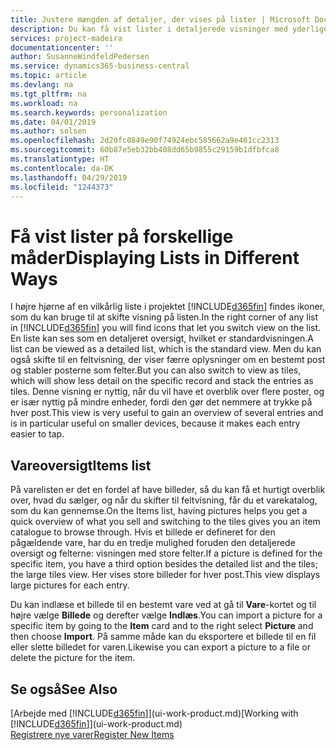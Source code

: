 ```yaml
---
title: Justere mængden af detaljer, der vises på lister | Microsoft Docs
description: Du kan få vist lister i detaljerede visninger med yderligere oplysninger eller som felter, der er lette at løbe igennem.
services: project-madeira
documentationcenter: ''
author: SusanneWindfeldPedersen
ms.service: dynamics365-business-central
ms.topic: article
ms.devlang: na
ms.tgt_pltfrm: na
ms.workload: na
ms.search.keywords: personalization
ms.date: 04/01/2019
ms.author: solsen
ms.openlocfilehash: 2d20fc0849e90f74924ebc585662a9e461cc2313
ms.sourcegitcommit: 60b87e5eb32bb408dd65b9855c29159b1dfbfca8
ms.translationtype: HT
ms.contentlocale: da-DK
ms.lasthandoff: 04/29/2019
ms.locfileid: "1244373"
---
```

# <a name="displaying-lists-in-different-ways"></a><span data-ttu-id="ae292-103">Få vist lister på forskellige måder</span><span class="sxs-lookup"><span data-stu-id="ae292-103">Displaying Lists in Different Ways</span></span>
<span data-ttu-id="ae292-104">I højre hjørne af en vilkårlig liste i projektet [!INCLUDE[d365fin](includes/d365fin_md.md)] findes ikoner, som du kan bruge til at skifte visning på listen.</span><span class="sxs-lookup"><span data-stu-id="ae292-104">In the right corner of any list in [!INCLUDE[d365fin](includes/d365fin_md.md)] you will find icons that let you switch view on the list.</span></span> <span data-ttu-id="ae292-105">En liste kan ses som en detaljeret oversigt, hvilket er standardvisningen.</span><span class="sxs-lookup"><span data-stu-id="ae292-105">A list can be viewed as a detailed list, which is the standard view.</span></span> <span data-ttu-id="ae292-106">Men du kan også skifte til en feltvisning, der viser færre oplysninger om en bestemt post og stabler posterne som felter.</span><span class="sxs-lookup"><span data-stu-id="ae292-106">But you can also switch to view as tiles, which will show less detail on the specific record and stack the entries as tiles.</span></span> <span data-ttu-id="ae292-107">Denne visning er nyttig, når du vil have et overblik over flere poster, og er især nyttig på mindre enheder, fordi den gør det nemmere at trykke på hver post.</span><span class="sxs-lookup"><span data-stu-id="ae292-107">This view is very useful to gain an overview of several entries and is in particular useful on smaller devices, because it makes each entry easier to tap.</span></span>

## <a name="items-list"></a><span data-ttu-id="ae292-108">Vareoversigt</span><span class="sxs-lookup"><span data-stu-id="ae292-108">Items list</span></span>
<span data-ttu-id="ae292-109">På varelisten er det en fordel af have billeder, så du kan få et hurtigt overblik over, hvad du sælger, og når du skifter til feltvisning, får du et varekatalog, som du kan gennemse.</span><span class="sxs-lookup"><span data-stu-id="ae292-109">On the Items list, having pictures helps you get a quick overview of what you sell and switching to the tiles gives you an item catalogue to browse through.</span></span> <span data-ttu-id="ae292-110">Hvis et billede er defineret for den pågældende vare, har du en tredje mulighed foruden den detaljerede oversigt og felterne: visningen med store felter.</span><span class="sxs-lookup"><span data-stu-id="ae292-110">If a picture is defined for the specific item, you have a third option besides the detailed list and the tiles; the large tiles view.</span></span> <span data-ttu-id="ae292-111">Her vises store billeder for hver post.</span><span class="sxs-lookup"><span data-stu-id="ae292-111">This view displays large pictures for each entry.</span></span>

<span data-ttu-id="ae292-112">Du kan indlæse et billede til en bestemt vare ved at gå til **Vare**-kortet og til højre vælge **Billede** og derefter vælge **Indlæs**.</span><span class="sxs-lookup"><span data-stu-id="ae292-112">You can import a picture for a specific item by going to the **Item** card and to the right select **Picture** and then choose **Import**.</span></span> <span data-ttu-id="ae292-113">På samme måde kan du eksportere et billede til en fil eller slette billedet for varen.</span><span class="sxs-lookup"><span data-stu-id="ae292-113">Likewise you can export a picture to a file or delete the picture for the item.</span></span>  

## <a name="see-also"></a><span data-ttu-id="ae292-114">Se også</span><span class="sxs-lookup"><span data-stu-id="ae292-114">See Also</span></span>
<span data-ttu-id="ae292-115">[Arbejde med [!INCLUDE[d365fin](includes/d365fin_md.md)]](ui-work-product.md)</span><span class="sxs-lookup"><span data-stu-id="ae292-115">[Working with [!INCLUDE[d365fin](includes/d365fin_md.md)]](ui-work-product.md)</span></span>  
[<span data-ttu-id="ae292-116">Registrere nye varer</span><span class="sxs-lookup"><span data-stu-id="ae292-116">Register New Items</span></span>](inventory-how-register-new-items.md)  
